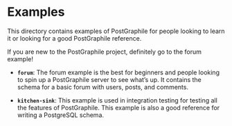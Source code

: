 # Examples

This directory contains examples of PostGraphile for people looking to learn it or looking for a good PostGraphile reference.

If you are new to the PostGraphile project, definitely go to the forum example!

* **`forum`**: The forum example is the best for beginners and people looking to spin up a PostGraphile server to see what’s up. It contains the schema for a basic forum with users, posts, and comments.

* **`kitchen-sink`**: This example is used in integration testing for testing all the features of PostGraphile. This example is also a good reference for writing a PostgreSQL schema.
